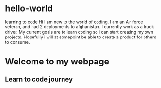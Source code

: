 # hello-world
learning to code
Hi
I am new to the world of coding.
I am an Air force veteran, and had 2 deployments to afghanistan.
I currently work as a truck driver.
My current goals are to learn coding so i can start creating my own projects.
Hopefully i will at somepoint be able to create a product for others to consume.
<h1>Welcome to my webpage</h1>
<h2>Learn to code journey</h2>
<main>
  <img src="http://img2.wikia.nocookie.net/__cb20130412141749/vsbattles/images/8/87/Tumblr_static_483841-tia_harribel_o_1.png" alt="harribel from bleach>
  
  <p> I will be adding to this as I learn to code.</p>
</main>
